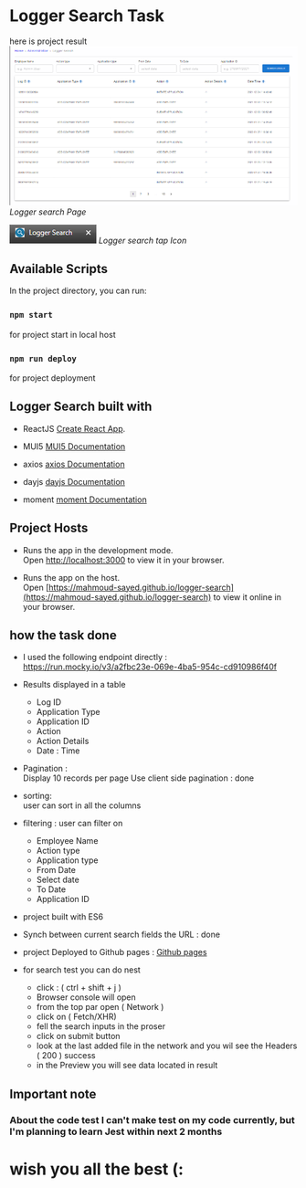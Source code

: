 # Logger Search Task

here is project result
![Semantic description of image](./assets/Screenshot%202022-10-09%20131349.png)*Logger search Page*

![Semantic description of image](./assets/Screenshot%202022-10-09%20130631.png)
*Logger search tap Icon*



## Available Scripts

In the project directory, you can run:

### `npm start`
for project start in local host

### `npm run deploy`
for project deployment


## Logger Search built with

- ReactJS [Create React App](https://github.com/facebook/create-react-app).

- MUI5 [MUI5 Documentation](https://mui.com/)

- axios [axios Documentation](https://axios-http.com/docs/intro)

- dayjs [dayjs Documentation](https://day.js.org/)

- moment [moment Documentation](https://momentjs.com/)


## Project Hosts


- Runs the app in the development mode.\
Open [http://localhost:3000](http://localhost:3000) to view it in your browser.

- Runs the app on the host.\
Open [https://mahmoud-sayed.github.io/logger-search](https://mahmoud-sayed.github.io/logger-search) to view it online in your browser.

## how the task done


- I used the following endpoint directly : https://run.mocky.io/v3/a2fbc23e-069e-4ba5-954c-cd910986f40f

-  Results displayed in a table
    - Log ID
    - Application Type
    - Application ID
    - Action
    - Action Details
    - Date : Time

- Pagination :\
Display 10 records per page
Use client side pagination : done

- sorting:\
user can sort in all the columns

- filtering : user can filter on 
    - Employee Name
    - Action type
    - Application type
    - From Date
    - Select date
    - To Date
    - Application ID

- project built with ES6
- Synch between current search fields the URL : done

- project Deployed to Github pages : [Github pages](https://github.com/gitname/react-gh-pages)

- for search test you can do nest
    - click : ( ctrl + shift + j )
    - Browser console will open
    - from the top par open ( Network )
    - click on ( Fetch/XHR)
    - fell the search inputs in the proser 
    - click on submit button
    - look at the last added file in the network and you wil see the Headers ( 200 ) success
    - in the Preview you will see data located in result

## Important note

### About the code test I can't make test on my code currently, but I'm planning to learn Jest within next 2 months



# wish you all the best (:
